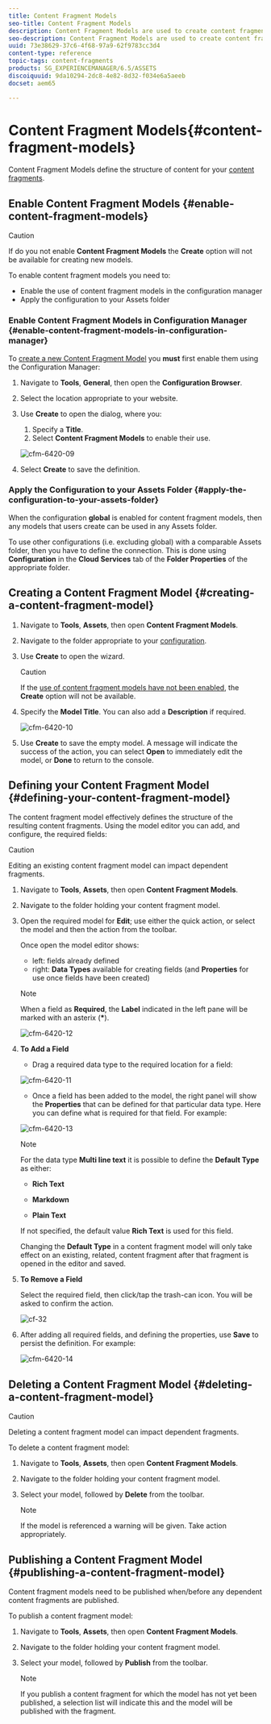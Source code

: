 ```yaml
---
title: Content Fragment Models
seo-title: Content Fragment Models
description: Content Fragment Models are used to create content fragments with structured content.
seo-description: Content Fragment Models are used to create content fragments with structured content.
uuid: 73e38629-37c6-4f68-97a9-62f9783cc3d4
content-type: reference
topic-tags: content-fragments
products: SG_EXPERIENCEMANAGER/6.5/ASSETS
discoiquuid: 9da10294-2dc8-4e82-8d32-f034e6a5aeeb
docset: aem65

---
```


# Content Fragment Models{#content-fragment-models}

Content Fragment Models define the structure of content for your [content fragments](/help/assets/content-fragments/content-fragments.md).

## Enable Content Fragment Models {#enable-content-fragment-models}

>[!CAUTION]
>
>If do you not enable **Content Fragment Models** the **Create** option will not be available for creating new models.

To enable content fragment models you need to:

* Enable the use of content fragment models in the configuration manager
* Apply the configuration to your Assets folder

### Enable Content Fragment Models in Configuration Manager {#enable-content-fragment-models-in-configuration-manager}

To [create a new Content Fragment Model](#creating-a-content-fragment-model) you **must** first enable them using the Configuration Manager:

1. Navigate to **Tools**, **General**, then open the **Configuration Browser**.
1. Select the location appropriate to your website.
1. Use **Create** to open the dialog, where you:

    1. Specify a **Title**.
    1. Select **Content Fragment Models** to enable their use.

   ![cfm-6420-09](assets/cfm-6420-09.png)

1. Select **Create** to save the definition.

### Apply the Configuration to your Assets Folder {#apply-the-configuration-to-your-assets-folder}

When the configuration **global** is enabled for content fragment models, then any models that users create can be used in any Assets folder.

To use other configurations (i.e. excluding global) with a comparable Assets folder, then you have to define the connection. This is done using **Configuration** in the **Cloud Services** tab of the **Folder Properties** of the appropriate folder.

## Creating a Content Fragment Model {#creating-a-content-fragment-model}

1. Navigate to **Tools**, **Assets**, then open **Content Fragment Models**.
1. Navigate to the folder appropriate to your [configuration](#enable-content-fragment-models).
1. Use **Create** to open the wizard.

   >[!CAUTION]
   >
   >If the [use of content fragment models have not been enabled](#enable-content-fragment-models), the **Create** option will not be available.

1. Specify the **Model Title**. You can also add a **Description** if required.

   ![cfm-6420-10](assets/cfm-6420-10.png)

1. Use **Create** to save the empty model. A message will indicate the success of the action, you can select **Open** to immediately edit the model, or **Done** to return to the console.

## Defining your Content Fragment Model {#defining-your-content-fragment-model}

The content fragment model effectively defines the structure of the resulting content fragments. Using the model editor you can add, and configure, the required fields:

>[!CAUTION]
>
>Editing an existing content fragment model can impact dependent fragments.

1. Navigate to **Tools**, **Assets**, then open **Content Fragment Models**.

1. Navigate to the folder holding your content fragment model.
1. Open the required model for **Edit**; use either the quick action, or select the model and then the action from the toolbar.

   Once open the model editor shows:

    * left: fields already defined
    * right: **Data Types** available for creating fields (and **Properties** for use once fields have been created)

   >[!NOTE]
   >
   >When a field as **Required**, the **Label** indicated in the left pane will be marked with an asterix (**&#42;**).

   ![cfm-6420-12](assets/cfm-6420-12.png)

1. **To Add a Field**

    * Drag a required data type to the required location for a field:

   ![cfm-6420-11](assets/cfm-6420-11.png)

    * Once a field has been added to the model, the right panel will show the **Properties** that can be defined for that particular data type. Here you can define what is required for that field. For example:

   ![cfm-6420-13](assets/cfm-6420-13.png)

   >[!NOTE]
   >
   >For the data type **Multi line text** it is possible to define the **Default Type** as either:
   >
   >    * **Rich Text**
   >
   >    * **Markdown**
   >
   >    * **Plain Text**
   >
   >If not specified, the default value **Rich Text** is used for this field.
   >
   >Changing the **Default Type** in a content fragment model will only take effect on an existing, related, content fragment after that fragment is opened in the editor and saved.

1. **To Remove a Field**

   Select the required field, then click/tap the trash-can icon. You will be asked to confirm the action.

   ![cf-32](assets/cf-32.png)

1. After adding all required fields, and defining the properties, use **Save** to persist the definition. For example:

   ![cfm-6420-14](assets/cfm-6420-14.png)

## Deleting a Content Fragment Model {#deleting-a-content-fragment-model}

>[!CAUTION]
>
>Deleting a content fragment model can impact dependent fragments.

To delete a content fragment model:

1. Navigate to **Tools**, **Assets**, then open **Content Fragment Models**.

1. Navigate to the folder holding your content fragment model.
1. Select your model, followed by **Delete** from the toolbar.

   >[!NOTE]
   >
   >If the model is referenced a warning will be given. Take action appropriately.

## Publishing a Content Fragment Model {#publishing-a-content-fragment-model}

Content fragment models need to be published when/before any dependent content fragments are published.

To publish a content fragment model:

1. Navigate to **Tools**, **Assets**, then open **Content Fragment Models**.

1. Navigate to the folder holding your content fragment model.
1. Select your model, followed by **Publish** from the toolbar.

   >[!NOTE]
   >
   >If you publish a content fragment for which the model has not yet been published, a selection list will indicate this and the model will be published with the fragment.

